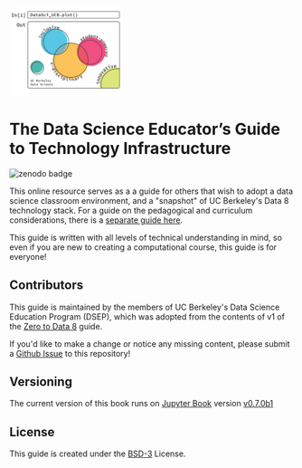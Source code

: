 <img src ="./images/dsep-logo.png" alt="dsep logo" width="200"/>

# The Data Science Educator’s Guide to Technology Infrastructure

![zenodo badge](https://zenodo.org/badge/DOI/10.5281/zenodo.3858478.svg)

This online resource serves as a a guide for others that wish to adopt a data science classroom environment, and a "snapshot" of UC Berkeley's Data 8 technology stack. For a guide on the pedagogical and curriculum considerations, there is a [separate guide here](http://data8.org/zero-to-data-8/teaching/README.html).

This guide is written with all levels of technical understanding in mind, so even if you are new to creating a computational course, this guide is for everyone!

## Contributors

This guide is maintained by the members of UC Berkeley's Data Science Education Program (DSEP), which was adopted from the contents of v1 of the [Zero to Data 8](https://github.com/data-8/zero-to-data-8) guide.

If you'd like to make a change or notice any missing content, please submit a [Github Issue](https://help.github.com/en/github/managing-your-work-on-github/creating-an-issue) to this repository!

## Versioning
The current version of this book runs on [Jupyter Book](https://github.com/executablebooks/jupyter-book) version [v0.7.0b1](https://github.com/executablebooks/jupyter-book/releases)

## License

This guide is created under the [BSD-3](https://opensource.org/licenses/BSD-3-Clause) License.
